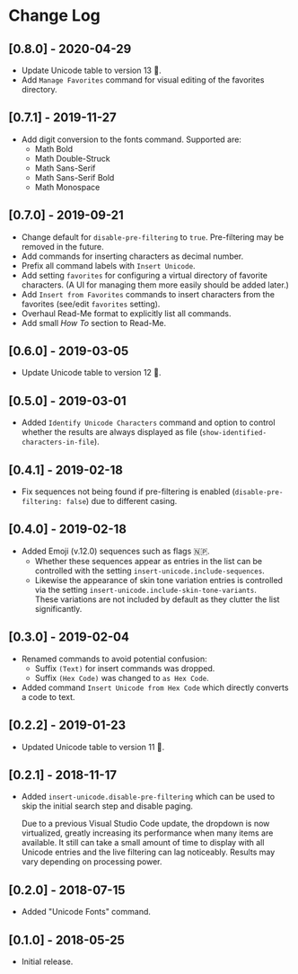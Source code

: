 # Change Log

## [0.8.0] - 2020-04-29

- Update Unicode table to version 13 🤌.
- Add `Manage Favorites` command for visual editing of the favorites directory.

## [0.7.1] - 2019-11-27

- Add digit conversion to the fonts command. Supported are:
  - Math Bold
  - Math Double-Struck
  - Math Sans-Serif
  - Math Sans-Serif Bold
  - Math Monospace

## [0.7.0] - 2019-09-21

- Change default for `disable-pre-filtering` to `true`. Pre-filtering may be removed in the future.
- Add commands for inserting characters as decimal number.
- Prefix all command labels with `Insert Unicode`.
- Add setting `favorites` for configuring a virtual directory of favorite characters. (A UI for managing them more easily should be added later.)
- Add `Insert from Favorites` commands to insert characters from the favorites (see/edit `favorites` setting).
- Overhaul Read-Me format to explicitly list all commands.
- Add small *How To* section to Read-Me.

## [0.6.0] - 2019-03-05

- Update Unicode table to version 12 🧇.

## [0.5.0] - 2019-03-01

- Added `Identify Unicode Characters` command and option to control whether the results are always displayed as file (`show-identified-characters-in-file`).

## [0.4.1] - 2019-02-18

- Fix sequences not being found if pre-filtering is enabled (`disable-pre-filtering: false`) due to different casing.

## [0.4.0] - 2019-02-18

- Added Emoji (v.12.0) sequences such as flags 🇳🇵.
  - Whether these sequences appear as entries in the list can be controlled with the setting `insert-unicode.include-sequences`.
  - Likewise the appearance of skin tone variation entries is controlled via the setting `insert-unicode.include-skin-tone-variants`.<br/>
    These variations are not included by default as they clutter the list significantly.

## [0.3.0] - 2019-02-04

- Renamed commands to avoid potential confusion:
  - Suffix `(Text)` for insert commands was dropped.
  - Suffix `(Hex Code)` was changed to `as Hex Code`.
- Added command `Insert Unicode from Hex Code` which directly converts a code to text.

## [0.2.2] - 2019-01-23

- Updated Unicode table to version 11 🦙.

## [0.2.1] - 2018-11-17
- Added `insert-unicode.disable-pre-filtering` which can be used to skip the initial search step and disable paging.

  Due to a previous Visual Studio Code update, the dropdown is now virtualized, greatly increasing its performance when many items are available. It still can take a small amount of time to display with all Unicode entries and the live filtering can lag noticeably. Results may vary depending on processing power.

## [0.2.0] - 2018-07-15
- Added "Unicode Fonts" command.

## [0.1.0] - 2018-05-25
- Initial release.
